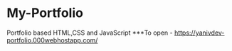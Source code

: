 # My-Portfolio
Portfolio based HTML,CSS and JavaScript
***To open - https://yanivdev-portfolio.000webhostapp.com/
